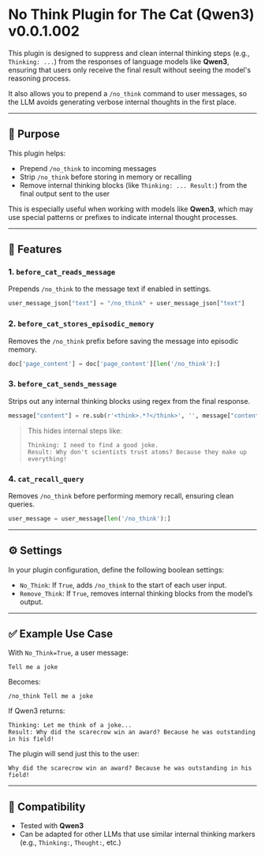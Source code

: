 # No Think Plugin for The Cat (Qwen3) v0.0.1.002

This plugin is designed to suppress and clean internal thinking steps (e.g., `Thinking: ...`) from the responses of language models like **Qwen3**, ensuring that users only receive the final result without seeing the model's reasoning process.

It also allows you to prepend a `/no_think` command to user messages, so the LLM avoids generating verbose internal thoughts in the first place.

---

## 🎯 Purpose

This plugin helps:
- Prepend `/no_think` to incoming messages
- Strip `/no_think` before storing in memory or recalling
- Remove internal thinking blocks (like `Thinking: ... Result:`) from the final output sent to the user

This is especially useful when working with models like **Qwen3**, which may use special patterns or prefixes to indicate internal thought processes.

---

## 🔧 Features

### 1. `before_cat_reads_message`
Prepends `/no_think` to the message text if enabled in settings.

```python
user_message_json["text"] = "/no_think" + user_message_json["text"]
```

### 2. `before_cat_stores_episodic_memory`
Removes the `/no_think` prefix before saving the message into episodic memory.

```python
doc['page_content'] = doc['page_content'][len('/no_think'):]
```

### 3. `before_cat_sends_message`
Strips out any internal thinking blocks using regex from the final response.

```python
message["content"] = re.sub(r'<think>.*?</think>', '', message["content"], flags=re.DOTALL | re.IGNORECASE)
```

> This hides internal steps like:
> ```
> Thinking: I need to find a good joke.
> Result: Why don't scientists trust atoms? Because they make up everything!
> ```

### 4. `cat_recall_query`
Removes `/no_think` before performing memory recall, ensuring clean queries.

```python
user_message = user_message[len('/no_think'):]
```

---

## ⚙️ Settings

In your plugin configuration, define the following boolean settings:
- `No_Think`: If `True`, adds `/no_think` to the start of each user input.
- `Remove_Think`: If `True`, removes internal thinking blocks from the model’s output.

---

## ✅ Example Use Case

With `No_Think=True`, a user message:

```
Tell me a joke
```

Becomes:

```
/no_think Tell me a joke
```

If Qwen3 returns:

```
Thinking: Let me think of a joke...
Result: Why did the scarecrow win an award? Because he was outstanding in his field!
```

The plugin will send just this to the user:

```
Why did the scarecrow win an award? Because he was outstanding in his field!
```

---

## 🧪 Compatibility

- Tested with **Qwen3**
- Can be adapted for other LLMs that use similar internal thinking markers (e.g., `Thinking:`, `Thought:`, etc.)

